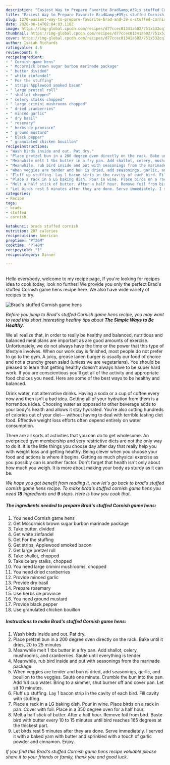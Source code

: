 ```yaml
---
description: "Easiest Way to Prepare Favorite Brad&amp;#39;s stuffed Cornish game hens"
title: "Easiest Way to Prepare Favorite Brad&amp;#39;s stuffed Cornish game hens"
slug: 1270-easiest-way-to-prepare-favorite-brad-and-39-s-stuffed-cornish-game-hens
date: 2020-06-14T02:04:03.110Z
image: https://img-global.cpcdn.com/recipes/d77ccec01341a602/751x532cq70/brads-stuffed-cornish-game-hens-recipe-main-photo.jpg
thumbnail: https://img-global.cpcdn.com/recipes/d77ccec01341a602/751x532cq70/brads-stuffed-cornish-game-hens-recipe-main-photo.jpg
cover: https://img-global.cpcdn.com/recipes/d77ccec01341a602/751x532cq70/brads-stuffed-cornish-game-hens-recipe-main-photo.jpg
author: Isaiah Richards
ratingvalue: 4.6
reviewcount: 6
recipeingredient:
- " Cornish game hens"
- " Mccormick brown sugar burbon marinade package"
- " butter divided"
- " white zinfandel"
- " For the stuffing"
- " strips Applewood smoked bacon"
- " large pretzel roll"
- " shallot chopped"
- " celery stalks chopped"
- " large crimini mushrooms chopped"
- " dried cranberries"
- " minced garlic"
- " dry basil"
- " rosemary"
- " herbs de province"
- " ground mustard"
- " black pepper"
- " granulated chicken bouillon"
recipeinstructions:
- "Wash birds inside and out. Pat dry."
- "Place pretzel bun in a 200 degree oven directly on the rack. Bake until it dries, 20 to 25 minutes"
- "Meanwhile melt 1 tbs butter in a fry pan. Add shallot, celery, mushrooms, and cranberries. Sauté until everything is tender."
- "Meanwhile, rub bird inside and out with seasonings from the marinade package."
- "When veggies are tender and bun is dried, add seasonings, garlic, and bouillon to the veggies. Sauté one minute. Crumble the bun into the pan. Add 1/4 cup water. Bring to a simmer, shut burner off and cover pan. Let sit 10 minutes."
- "Fluff up stuffing. Lay 1 bacon strip in the cavity of each bird. Fill cavity with stuffing."
- "Place a rack in a LG baking dish. Pour in wine. Place birds on a rack in pan. Cover with foil. Place in a 350 degree oven for a half hour."
- "Melt a half stick of butter. After a half hour. Remove foil from bird. Baste bird with butter every 10 to 15 minutes until bird reaches 165 degrees at the thickest part."
- "Let birds rest 5 minutes after they are done. Serve immediately. I served it with a baked yam with butter and sprinkled with a touch of garlic powder and cinnamon. Enjoy."
categories:
- Recipe
tags:
- brads
- stuffed
- cornish

katakunci: brads stuffed cornish 
nutrition: 207 calories
recipecuisine: American
preptime: "PT26M"
cooktime: "PT40M"
recipeyield: "1"
recipecategory: Dinner

---
```

<br>
Hello everybody, welcome to my recipe page, If you're looking for recipes idea to cook today, look no further! We provide you only the perfect Brad&#39;s stuffed Cornish game hens recipe here. We also have wide variety of recipes to try.
<br>


![Brad&#39;s stuffed Cornish game hens](https://img-global.cpcdn.com/recipes/d77ccec01341a602/751x532cq70/brads-stuffed-cornish-game-hens-recipe-main-photo.jpg)

<i>Before you jump to Brad&#39;s stuffed Cornish game hens recipe, you may want to read this short interesting healthy tips about <strong>The Simple Ways to Be Healthy</strong>.</i>

We all realize that, in order to really be healthy and balanced, nutritious and balanced meal plans are important as are good amounts of exercise. Unfortunately, we do not always have the time or the power that this type of lifestyle involves. When our work day is finished, most people do not prefer to go to the gym. A juicy, grease laden burger is usually our food of choice and not a crunchy green salad (unless we are vegetarians). You should be pleased to learn that getting healthy doesn't always have to be super hard work. If you are conscientious you'll get all of the activity and appropriate food choices you need. Here are some of the best ways to be healthy and balanced.

Drink water, not alternative drinks. Having a soda or a cup of coffee every now and then isn’t a bad idea. Getting all of your hydration from them is a horrendous idea. Choosing water as opposed to other beverage adds to your body's health and allows it stay hydrated. You’re also cutting hundreds of calories out of your diet— without having to deal with terrible tasting diet food. Effective weight loss efforts often depend entirely on water consumption.

There are all sorts of activities that you can do to get wholesome. An overpriced gym membership and very restrictive diets are not the only way to do it. It is the little things you choose day after day that really help you with weight loss and getting healthy. Being clever when you choose your food and actions is where it begins. Getting as much physical exercise as you possibly can is another factor. Don't forget that health isn't only about how much you weigh. It is more about making your body as sturdy as it can be. 


<i>We hope you got benefit from reading it, now let's go back to brad&#39;s stuffed cornish game hens recipe. To make brad&#39;s stuffed cornish game hens you need <strong>18</strong> ingredients and <strong>9</strong> steps. Here is how you cook that.
</i>

##### The ingredients needed to prepare Brad&#39;s stuffed Cornish game hens:

1. You need  Cornish game hens
1. Get  Mccormick brown sugar burbon marinade package
1. Take  butter, divided
1. Get  white zinfandel
1. Get  For the stuffing
1. Get  strips, Applewood smoked bacon
1. Get  large pretzel roll
1. Take  shallot, chopped
1. Take  celery stalks, chopped
1. You need  large crimini mushrooms, chopped
1. You need  dried cranberries
1. Provide  minced garlic
1. Provide  dry basil
1. Prepare  rosemary
1. Use  herbs de province
1. You need  ground mustard
1. Provide  black pepper
1. Use  granulated chicken bouillon


##### Instructions to make Brad&#39;s stuffed Cornish game hens:

1. Wash birds inside and out. Pat dry.
1. Place pretzel bun in a 200 degree oven directly on the rack. Bake until it dries, 20 to 25 minutes
1. Meanwhile melt 1 tbs butter in a fry pan. Add shallot, celery, mushrooms, and cranberries. Sauté until everything is tender.
1. Meanwhile, rub bird inside and out with seasonings from the marinade package.
1. When veggies are tender and bun is dried, add seasonings, garlic, and bouillon to the veggies. Sauté one minute. Crumble the bun into the pan. Add 1/4 cup water. Bring to a simmer, shut burner off and cover pan. Let sit 10 minutes.
1. Fluff up stuffing. Lay 1 bacon strip in the cavity of each bird. Fill cavity with stuffing.
1. Place a rack in a LG baking dish. Pour in wine. Place birds on a rack in pan. Cover with foil. Place in a 350 degree oven for a half hour.
1. Melt a half stick of butter. After a half hour. Remove foil from bird. Baste bird with butter every 10 to 15 minutes until bird reaches 165 degrees at the thickest part.
1. Let birds rest 5 minutes after they are done. Serve immediately. I served it with a baked yam with butter and sprinkled with a touch of garlic powder and cinnamon. Enjoy.


<i>If you find this Brad&#39;s stuffed Cornish game hens recipe valuable please share it to your friends or family, thank you and good luck.</i>
